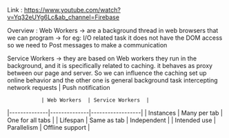 Link : https://www.youtube.com/watch?v=Yq32eUYg6Lc&ab_channel=Firebase

Overview :
Web Workers -> are a background thread in web browsers that we can program -> for eg: I/O related task
it does not have the DOM access so we need to Post messages to make a communication

Service Workers -> they are based on Web workers they run in the background, and it is specifically related to caching.
it behaves as proxy between our page and server. So we can influence the caching set up online behavior and the other one is general background task
intercepting network requests | Push notification

               | Web Workers  | Service Workers  |

|--------------|--------------|------------------|
| Instances | Many per tab | One for all tabs |
| Lifespan | Same as tab | Independent |
| Intended use | Parallelism | Offline support |
